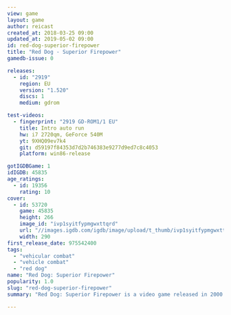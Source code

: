 ```yaml
---
view: game
layout: game
author: reicast
created_at: 2018-03-25 09:00
updated_at: 2019-05-02 09:00
id: red-dog-superior-firepower
title: "Red Dog - Superior Firepower"
gamedb-issue: 0

releases:
  - id: "2919"
    region: EU
    version: "1.520"
    discs: 1
    medium: gdrom

test-videos:
  - fingerprint: "2919 GD-ROM1/1 EU"
    title: Intro auto run
    hw: i7 2720qm, GeForce 540M
    yt: 9XHQ09ev7k4
    git: d59197f84353d7d2b746383e9277d9ed7c8c4053
    platform: win86-release

gotIGDBGame: 1
idIGDB: 45835
age_ratings:
  - id: 19356
    rating: 10
cover:
  - id: 53720
    game: 45835
    height: 266
    image_id: "ivp1syitfypmgwxttqrd"
    url: "//images.igdb.com/igdb/image/upload/t_thumb/ivp1syitfypmgwxttqrd.jpg"
    width: 290
first_release_date: 975542400
tags:
  - "vehicular combat"
  - "vehicle combat"
  - "red dog"
name: "Red Dog: Superior Firepower"
popularity: 1.0
slug: "red-dog-superior-firepower"
summary: "Red Dog: Superior Firepower is a video game released in 2000 for the Sega Dreamcast, it was developed by Argonaut Games PLC."

---
```

